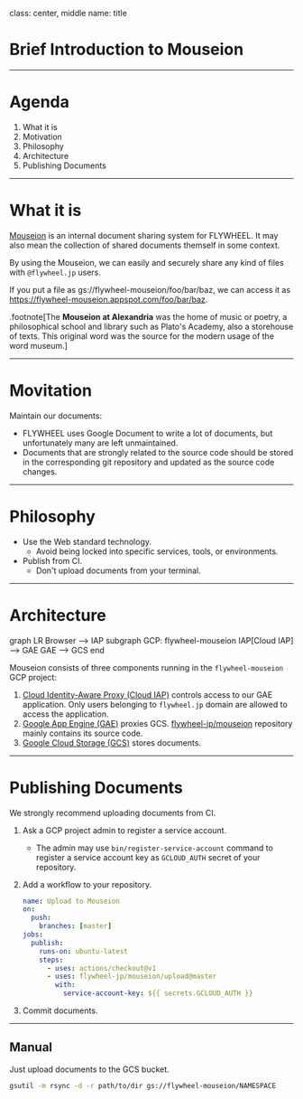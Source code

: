 class: center, middle
name: title

# Brief Introduction to Mouseion

---

# Agenda

1. What it is
2. Motivation
3. Philosophy
4. Architecture
5. Publishing Documents

---

# What it is

[Mouseion](http://go/mouseion) is an internal document sharing system for FLYWHEEL. It may also mean the collection of shared documents themself in some context.

By using the Mouseion, we can easily and securely share any kind of files with `@flywheel.jp` users.

If you put a file as gs://flywheel-mouseion/foo/bar/baz, we can access it as https://flywheel-mouseion.appspot.com/foo/bar/baz.

.footnote[The **Mouseion at Alexandria** was the home of music or poetry, a philosophical school and library such as Plato's Academy, also a storehouse of texts. This original word was the source for the modern usage of the word museum.]

---

# Movitation

Maintain our documents:

* FLYWHEEL uses Google Document to write a lot of documents, but unfortunately many are left unmaintained.
* Documents that are strongly related to the source code should be stored in the corresponding git repository and updated as the source code changes.

---

# Philosophy

* Use the Web standard technology.
    * Avoid being locked into specific services, tools, or environments.
* Publish from CI.
    * Don't upload documents from your terminal.

---

# Architecture

<div class="mermaid">
graph LR
    Browser --> IAP
    subgraph GCP: flywheel-mouseion
        IAP[Cloud IAP] --> GAE
        GAE --> GCS
    end
</div>

Mouseion consists of three components running in the `flywheel-mouseion` GCP project:

1. [Cloud Identity-Aware Proxy (Cloud IAP)](https://console.cloud.google.com/security/iap?project=flywheel-mouseion) controls access to our GAE application. Only users belonging to `flywheel.jp` domain are allowed to access the application.
2. [Google App Engine (GAE)](https://console.cloud.google.com/appengine?project=flywheel-mouseion) proxies GCS. [flywheel-jp/mouseion](https://github.com/flywheel-jp/mouseion) repository mainly contains its source code.
3. [Google Cloud Storage (GCS)](https://console.cloud.google.com/storage/browser/flywheel-mouseion/?project=flywheel-mouseion) stores documents.

---
# Publishing Documents

We strongly recommend uploading documents from CI.

1. Ask a GCP project admin to register a service account.
    * The admin may use `bin/register-service-account` command to register a service account key as `GCLOUD_AUTH` secret of your repository.
2. Add a workflow to your repository.

    ```yaml
    name: Upload to Mouseion
    on:
      push:
        branches: [master]
    jobs:
      publish:
        runs-on: ubuntu-latest
        steps:
          - uses: actions/checkout@v1
          - uses: flywheel-jp/mouseion/upload@master
            with:
              service-account-key: ${{ secrets.GCLOUD_AUTH }}
    ```

3. Commit documents.

---
## Manual

Just upload documents to the GCS bucket.

```bash
gsutil -m rsync -d -r path/to/dir gs://flywheel-mouseion/NAMESPACE
```

